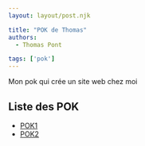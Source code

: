 ```yaml
---
layout: layout/post.njk

title: "POK de Thomas"
authors:
  - Thomas Pont

tags: ['pok']
---
```


<!-- début résumé -->

Mon  pok qui crée un site web chez moi
<!-- fin résumé -->

## Liste des POK

- [POK1](./poks/pok1)
- [POK2](./poks/pok2)
